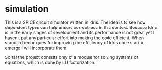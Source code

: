 simulation
==========

This is a SPICE circuit simulator written in Idris. The idea is to see how
dependent types can help ensure correctness in this context. Because Idris is
in the early stages of development and its performance is not great yet I
haven't put any particular effort into making the code efficient. When standard
techniques for improving the efficiency of Idris code start to emerge I will
incorporate them.

So far the project consists only of a module for solving systems of equations,
which is done by LU factorization.
